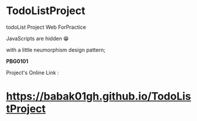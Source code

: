 # TodoListProject
todoList Project Web ForPractice

JavaScripts are hidden 😁

with a little neumorphism design pattern;

**PBG0101**

Project's Online Link :

#    https://babak01gh.github.io/TodoListProject
